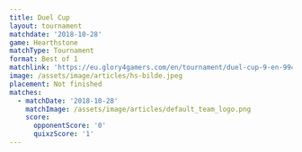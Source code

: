 ```yaml
---
title: Duel Cup
layout: tournament
matchdate: '2018-10-28'
game: Hearthstone
matchType: Tournament
format: Best of 1
matchlink: 'https://eu.glory4gamers.com/en/tournament/duel-cup-9-en-99451/match'
image: /assets/image/articles/hs-bilde.jpeg
placement: Not finished
matches:
  - matchDate: '2018-10-28'
    matchImage: /assets/image/articles/default_team_logo.png
    score:
      opponentScore: '0'
      quixzScore: '1'
---
```


